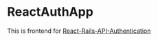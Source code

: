# ReactAuthApp

This is frontend for [React-Rails-API-Authentication](https://github.com/maxbarsukov/React-Rails-API-Authentication)
